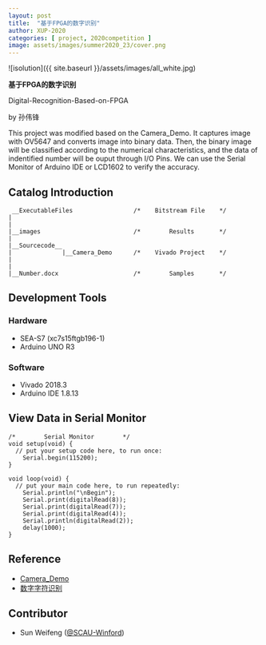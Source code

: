 ```yaml
---
layout: post
title:  "基于FPGA的数字识别"
author: XUP-2020
categories: [ project, 2020competition ]
image: assets/images/summer2020_23/cover.png
---
```


![isolution]({{ site.baseurl }}/assets/images/all_white.jpg)



**基于FPGA的数字识别**

Digital-Recognition-Based-on-FPGA

by&nbsp;孙伟锋

This project was modified based on the Camera_Demo. It captures image with OV5647 and converts image into binary data. Then, the binary image will be classified according to the numerical characteristics, and the data of indentified number will be ouput through I/O Pins. We can use the Serial Monitor of Arduino IDE or LCD1602 to verify the accuracy.

## Catalog Introduction

```
 __ExecutableFiles                 /*    Bitstream File    */
|                   
|
|__images                          /*        Results       */
|
|__Sourcecode__					
|              |__Camera_Demo      /*    Vivado Project    */
|                        	   
|
|__Number.docx                     /*        Samples       */
```

## Development Tools

### Hardware

- SEA-S7 (xc7s15ftgb196-1)
- Arduino UNO R3

### Software

- Vivado 2018.3
- Arduino IDE 1.8.13

## View Data in Serial Monitor

```
/*        Serial Monitor        */
void setup(void) {
  // put your setup code here, to run once:
    Serial.begin(115200);
}

void loop(void) {
  // put your main code here, to run repeatedly:
    Serial.println("\nBegin");
    Serial.print(digitalRead(8));
    Serial.print(digitalRead(7));
    Serial.print(digitalRead(4));
    Serial.println(digitalRead(2));
    delay(1000);
}
```

## Reference

- [Camera_Demo](https://github.com/DoneSEA/SEA/tree/65eb97c123fad738dcf21a8f0af65bfbb34f7ee4/Examples/FPGA/4.Module-Interface/MIPI-Camera-Interface)
- [数字字符识别](https://github.com/liuweistrong/Digital-Recognition)

## Contributor

- Sun Weifeng ([@SCAU-Winford](https://github.com/SCAU-Winford))

